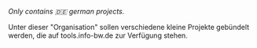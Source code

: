 *Only contains 🇩🇪 german projects.*

Unter dieser "Organisation" sollen verschiedene kleine Projekte gebündelt werden, die auf tools.info-bw.de zur Verfügung stehen.
